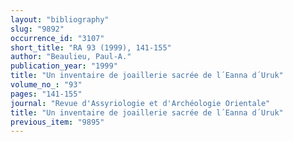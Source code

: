 ```yaml
---
layout: "bibliography"
slug: "9892"
occurrence_id: "3107"
short_title: "RA 93 (1999), 141-155"
author: "Beaulieu, Paul-A."
publication_year: "1999"
title: "Un inventaire de joaillerie sacrée de l´Eanna d´Uruk"
volume_no_: "93"
pages: "141-155"
journal: "Revue d'Assyriologie et d'Archéologie Orientale"
title: "Un inventaire de joaillerie sacrée de l´Eanna d´Uruk"
previous_item: "9895"
---
```

